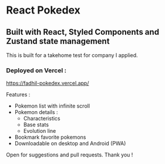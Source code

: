 # React Pokedex 

## Built with React, Styled Components and Zustand state management 

This is built for a takehome test for company I applied.

### Deployed on Vercel :
https://fadhil-pokedex.vercel.app/

Features : 
- Pokemon list with infinite scroll
- Pokemon details : 
    - Characteristics
    - Base stats
    - Evolution line  
- Bookmark favorite pokemons
- Downloadable on desktop and Android (PWA)

Open for suggestions and pull requests. Thank you !

